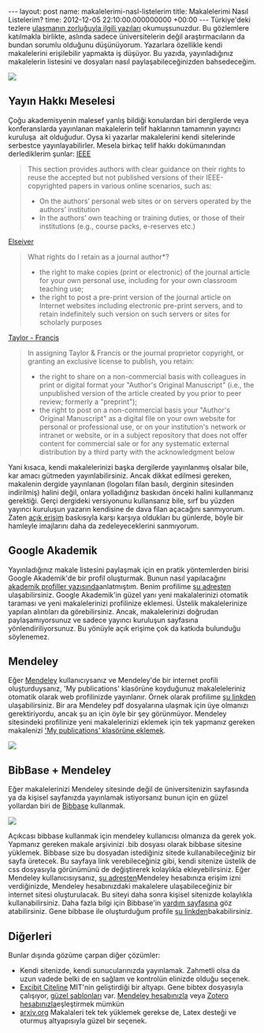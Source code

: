 --- layout: post name: makalelerimi-nasl-listelerim title: Makalelerimi Nasıl Listelerim? time: 2012-12-05 22:10:00.000000000 +00:00 ---
Türkiye'deki tezlere [ulaşmanın zorluğuyla ilgili yazıları](http://mkoz.wordpress.com/2012/09/21/a-murat-eren-turkiyeden-tez-manzaralari/) okumuşsunuzdur. Bu gözlemlere katılmakla birlikte, aslında sadece üniversitelerin değil araştırmacıların da bundan sorumlu olduğunu düşünüyorum. Yazarlara özellikle kendi makalelerini erişilebilir yapmakta iş düşüyor. Bu yazıda, yayınladığınız makalelerin listesini ve dosyaları nasıl paylaşabileceğinizden bahsedeceğim.

[![](http://2.bp.blogspot.com/-edk3UP8Xly4/UL_Dpo3eJqI/AAAAAAAACYs/LL21GHKoL_I/s200/open_access.jpg)](http://2.bp.blogspot.com/-edk3UP8Xly4/UL_Dpo3eJqI/AAAAAAAACYs/LL21GHKoL_I/s1600/open_access.jpg)

Yayın Hakkı Meselesi
--------------------

Çoğu akademisyenin malesef yanlış bildiği konulardan biri dergilerde veya konferanslarda yayınlanan makalelerin telif haklarının tamamının yayıncı kuruluşa  ait olduğudur. Oysa ki yazarlar makalelerini kendi sitelerinde serbestce yayınlayabilirler.
Mesela birkaç telif hakkı dokümanından derlediklerim şunlar:
[IEEE](http://www.ieee.org/publications_standards/publications/rights/paperversionpolicy.html)

> This section provides authors with clear guidance on their rights to reuse the accepted but not published versions of their IEEE-copyrighted papers in various online scenarios, such as:
>
> -   On the authors’ personal web sites or on servers operated by the authors’ institution
> -   In the authors’ own teaching or training duties, or those of their institutions (e.g., course packs, e-reserves etc.)

[Elseiver](http://www.elsevier.com/wps/find/authorsview.authors/rights)

> What rights do I retain as a journal author\*?
>
> -   the right to make copies (print or electronic) of the journal article for your own personal use, including for your own classroom teaching use;
> -   the right to post a pre-print version of the journal article on Internet websites including electronic pre-print servers, and to retain indefinitely such version on such servers or sites for scholarly purposes

[Taylor - Francis](http://journalauthors.tandf.co.uk/preparation/copyright.asp)

> In assigning Taylor & Francis or the journal proprietor copyright, or granting an exclusive license to publish, you retain:
>
> -   the right to share on a non-commercial basis with colleagues in print or digital format your "Author's Original Manuscript" (i.e., the unpublished version of the article created by you prior to peer review; formerly a "preprint");
> -   the right to post on a non-commercial basis your "Author's Original Manuscript" as a digital file on your own website for personal or professional use, or on your institution's network or intranet or website, or in a subject repository that does not offer content for commercial sale or for any systematic external distribution by a third party with the acknowledgment below

Yani kısaca, kendi makalelerinizi başka dergilerde yayınlanmış olsalar bile, kar amacı gütmeden yayınlabilirsiniz. Ancak dikkat edilmesi gereken,  makalenin dergide yayınlanan (logoları filan basılı, derginin sitesinden indirilmiş) halini değil, onlara yolladığınız baskıdan önceki halini kullanmanız gerektiği. Gerçi dergideki versiyonunu kullansanız bile, sırf bu yüzden yayıncı kuruluşun yazarın kendisine de dava filan açacağını sanmıyorum. Zaten [açık erişim](http://www.acikerisim.net/acik-erisim-nedir-2/) baskısıyla karşı karşıya oldukları bu günlerde, böyle bir hamleyle imajlarını daha da zedeleyeceklerini sanmıyorum.

Google Akademik
---------------

Yayınladığınız makale listesini paylaşmak için en pratik yöntemlerden birisi Google Akademik'de bir profil oluşturmak. Bunun nasıl yapılacağını [akademik profiller yazısında](http://www.asuyatuyolar.org/2012/02/akademik-profiller.html)anlatmıştım. Benim profilime [şu adresten](http://scholar.google.com/citations?user=dzuKyxwAAAAJ&hl=tr) ulaşabilirsiniz. Google Akademik'in güzel yanı yeni makalalerinizi otomatik taraması ve yeni makalelerinizi profilinize eklemesi. Üstelik makalelerinize yapılan alıntıları da görebilirsiniz. Ancak, makalelerinizi doğrudan paylaşamıyorsunuz ve sadece yayıncı kuruluşun sayfasına yönlendiriliyorsunuz. Bu yönüyle açık erişime çok da katkıda bulunduğu söylenemez.

Mendeley
--------

Eğer [Mendeley](http://www.asuyatuyolar.org/search/label/mendeley) kullanıcıysanız ve Mendeley'de bir internet profili oluşturduysanız, 'My publications' klasörüne koyduğunuz makaleleleriniz otomatik olarak web profilinizde yayınlanır. Örnek olarak profilime [şu linkden](http://www.mendeley.com/profiles/ozan-keysan/) ulaşabilirsiniz. Bir ara Mendeley pdf dosyalarına ulaşmak için üye olmanızı gerektiriyordu, ancak şu an için öyle bir şey görünmüyor.
Mendeley sitesindeki profilinize yeni makalelerinizi eklemek için tek yapmanız gereken makalenizi ['My publications' klasörüne eklemek](http://blog.mendeley.com/academic-features/self-archiving-with-mendeley/).

[![](http://4.bp.blogspot.com/-JtnuPPjB1fE/UL-9qnkrxII/AAAAAAAACXs/zzjNjrveGn4/s1600/mendeley_mypublications.png)](http://4.bp.blogspot.com/-JtnuPPjB1fE/UL-9qnkrxII/AAAAAAAACXs/zzjNjrveGn4/s1600/mendeley_mypublications.png)

BibBase + Mendeley
------------------

Eğer makalelerinizi Mendeley sitesinde değil de üniversitenizin sayfasında ya da kişisel sayfanızda yayınlamak istiyorsanız bunun için en güzel yollardan biri de [Bibbase](http://bibbase.org/) kullanmak.

[![](http://2.bp.blogspot.com/-Ds6vL4kYfFg/UL-91PlLY8I/AAAAAAAACX0/yg-UP3Ar41g/s320/bibbase.png)](http://2.bp.blogspot.com/-Ds6vL4kYfFg/UL-91PlLY8I/AAAAAAAACX0/yg-UP3Ar41g/s1600/bibbase.png)

Açıkcası bibbase kullanmak için mendeley kullanıcısı olmanıza da gerek yok. Yapmanız gereken makale arşivinizi .bib dosyası olarak bibbase sitesine yüklemek. Bibbase size bu dosyadan istediğiniz sitede kullanabileceğiniz bir sayfa üretecek. Bu sayfaya link verebileceğiniz gibi, kendi sitenize üstelik de css dosyasıyla görünümünü de değiştirerek kolaylıkla ekleyebilirsiniz.
Eğer Mendeley kullanıcısıysanız, [şu adresten](http://bibbase.org/cgi-bin/mendeley/Mendeley-oapi/requestToken.py)Mendeley hesabınıza erişim izni verdiğinizde, Mendeley hesabınızdaki makalelere ulaşabileceğiniz bir internet sitesi oluşturulacak. Bu siteyi daha sonra kişisel sitenizde kolaylıkla kullanabilirsiniz. Daha fazla bilgi için Bibbase'in [yardım sayfasına](http://bibbase.org/help/) göz atabilirsiniz. Gene bibbase ile oluşturduğum profile [şu linkden](http://www.see.ed.ac.uk/~okeysan/#MyPapers)bakabilirsiniz.

Diğerleri
---------

Bunlar dışında gözüme çarpan diğer çözümler:

-   Kendi sitenizde, kendi sunucularınızda yayınlamak. Zahmetli olsa da uzun vadede belki de en sağlam ve kontrolün elinizde olduğu seçenek.
-   [Excibit Citeline](http://citeline.mit.edu/) MIT'nin geliştirdiği bir altyapı. Gene bibtex dosyasıyla çalışıyor, [güzel şablonları](http://citeline.mit.edu/298a474b7484a9d8aca89b8406cbc82ed8b32d66/david_karger%27s_bibliography.html) var. [Mendeley hesabınızla](http://blog.mendeley.com/mendeley-use-case/display-your-publications-on-your-own-website-using-exhibit/) veya [Zotero hesabınızla](http://simile.mit.edu/wiki/Citeline_FAQ#How_do_I_use_Citeline_from_Zotero.3F)eşleştirmek mümkün
-   [arxiv.org](http://arxiv.org/) Makalaleri tek tek yüklemek gerekse de, Latex desteği ve oturmuş altyapısıyla güzel bir seçenek.

